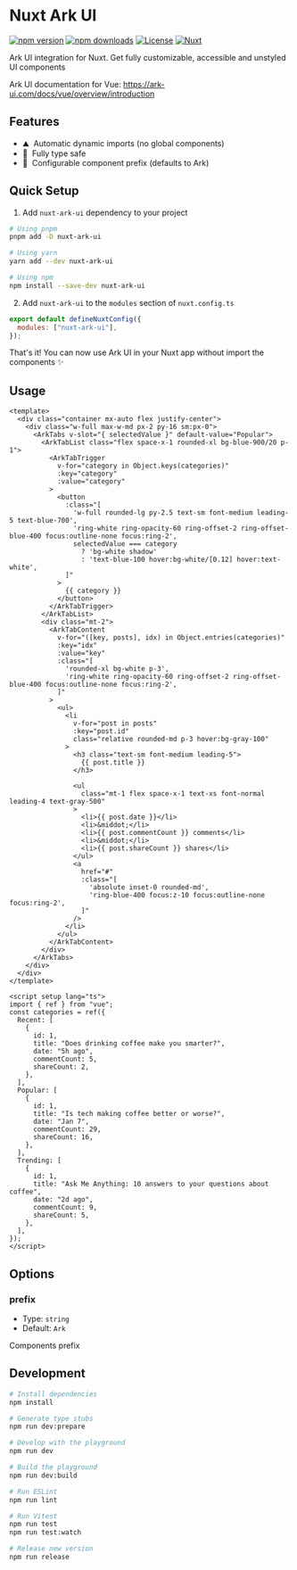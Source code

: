 <!--
Get your module up and running quickly.

Find and replace all on all files (CMD+SHIFT+F):
- Name: Ark UI
- Package name: nuxt-ark-ui
- Description: My new Nuxt module
-->

# Nuxt Ark UI

[![npm version][npm-version-src]][npm-version-href]
[![npm downloads][npm-downloads-src]][npm-downloads-href]
[![License][license-src]][license-href]
[![Nuxt][nuxt-src]][nuxt-href]

Ark UI integration for Nuxt. Get fully customizable, accessible and unstyled UI components

Ark UI documentation for Vue: https://ark-ui.com/docs/vue/overview/introduction

<!-- - [✨ &nbsp;Release Notes](/CHANGELOG.md) -->
<!-- - [🏀 Online playground](https://stackblitz.com/github/your-org/nuxt-ark-ui?file=playground%2Fapp.vue) -->
<!-- - [📖 &nbsp;Documentation](https://example.com) -->

## Features

<!-- Highlight some of the features your module provide here -->

- ⛰ &nbsp;Automatic dynamic imports (no global components)
- 🚠 &nbsp;Fully type safe
- 🌲 &nbsp;Configurable component prefix (defaults to Ark)

## Quick Setup

1. Add `nuxt-ark-ui` dependency to your project

```bash
# Using pnpm
pnpm add -D nuxt-ark-ui

# Using yarn
yarn add --dev nuxt-ark-ui

# Using npm
npm install --save-dev nuxt-ark-ui
```

2. Add `nuxt-ark-ui` to the `modules` section of `nuxt.config.ts`

```js
export default defineNuxtConfig({
  modules: ["nuxt-ark-ui"],
});
```

That's it! You can now use Ark UI in your Nuxt app without import the components ✨

## Usage

```vue
<template>
  <div class="container mx-auto flex justify-center">
    <div class="w-full max-w-md px-2 py-16 sm:px-0">
      <ArkTabs v-slot="{ selectedValue }" default-value="Popular">
        <ArkTabList class="flex space-x-1 rounded-xl bg-blue-900/20 p-1">
          <ArkTabTrigger
            v-for="category in Object.keys(categories)"
            :key="category"
            :value="category"
          >
            <button
              :class="[
                'w-full rounded-lg py-2.5 text-sm font-medium leading-5 text-blue-700',
                'ring-white ring-opacity-60 ring-offset-2 ring-offset-blue-400 focus:outline-none focus:ring-2',
                selectedValue === category
                  ? 'bg-white shadow'
                  : 'text-blue-100 hover:bg-white/[0.12] hover:text-white',
              ]"
            >
              {{ category }}
            </button>
          </ArkTabTrigger>
        </ArkTabList>
        <div class="mt-2">
          <ArkTabContent
            v-for="([key, posts], idx) in Object.entries(categories)"
            :key="idx"
            :value="key"
            :class="[
              'rounded-xl bg-white p-3',
              'ring-white ring-opacity-60 ring-offset-2 ring-offset-blue-400 focus:outline-none focus:ring-2',
            ]"
          >
            <ul>
              <li
                v-for="post in posts"
                :key="post.id"
                class="relative rounded-md p-3 hover:bg-gray-100"
              >
                <h3 class="text-sm font-medium leading-5">
                  {{ post.title }}
                </h3>

                <ul
                  class="mt-1 flex space-x-1 text-xs font-normal leading-4 text-gray-500"
                >
                  <li>{{ post.date }}</li>
                  <li>&middot;</li>
                  <li>{{ post.commentCount }} comments</li>
                  <li>&middot;</li>
                  <li>{{ post.shareCount }} shares</li>
                </ul>
                <a
                  href="#"
                  :class="[
                    'absolute inset-0 rounded-md',
                    'ring-blue-400 focus:z-10 focus:outline-none focus:ring-2',
                  ]"
                />
              </li>
            </ul>
          </ArkTabContent>
        </div>
      </ArkTabs>
    </div>
  </div>
</template>

<script setup lang="ts">
import { ref } from "vue";
const categories = ref({
  Recent: [
    {
      id: 1,
      title: "Does drinking coffee make you smarter?",
      date: "5h ago",
      commentCount: 5,
      shareCount: 2,
    },
  ],
  Popular: [
    {
      id: 1,
      title: "Is tech making coffee better or worse?",
      date: "Jan 7",
      commentCount: 29,
      shareCount: 16,
    },
  ],
  Trending: [
    {
      id: 1,
      title: "Ask Me Anything: 10 answers to your questions about coffee",
      date: "2d ago",
      commentCount: 9,
      shareCount: 5,
    },
  ],
});
</script>
```

## Options

### prefix

- Type: `string`
- Default: `Ark`

Components prefix

## Development

```bash
# Install dependencies
npm install

# Generate type stubs
npm run dev:prepare

# Develop with the playground
npm run dev

# Build the playground
npm run dev:build

# Run ESLint
npm run lint

# Run Vitest
npm run test
npm run test:watch

# Release new version
npm run release
```

<!-- Badges -->

[npm-version-src]: https://img.shields.io/npm/v/nuxt-ark-ui/latest.svg?style=flat&colorA=18181B&colorB=28CF8D
[npm-version-href]: https://npmjs.com/package/nuxt-ark-ui
[npm-downloads-src]: https://img.shields.io/npm/dm/nuxt-ark-ui.svg?style=flat&colorA=18181B&colorB=28CF8D
[npm-downloads-href]: https://npmjs.com/package/nuxt-ark-ui
[license-src]: https://img.shields.io/npm/l/nuxt-ark-ui.svg?style=flat&colorA=18181B&colorB=28CF8D
[license-href]: https://npmjs.com/package/nuxt-ark-ui
[nuxt-src]: https://img.shields.io/badge/Nuxt-18181B?logo=nuxt.js
[nuxt-href]: https://nuxt.com
